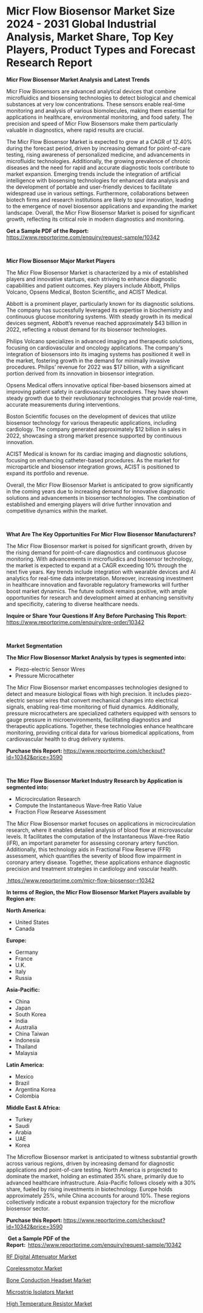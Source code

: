 <p><h1>Micr Flow Biosensor Market Size 2024 - 2031 Global Industrial Analysis, Market Share, Top Key Players, Product Types and Forecast Research Report</h1></p><p><strong>Micr Flow Biosensor Market Analysis and Latest Trends</strong></p>
<p><p>Micr Flow Biosensors are advanced analytical devices that combine microfluidics and biosensing technologies to detect biological and chemical substances at very low concentrations. These sensors enable real-time monitoring and analysis of various biomolecules, making them essential for applications in healthcare, environmental monitoring, and food safety. The precision and speed of Micr Flow Biosensors make them particularly valuable in diagnostics, where rapid results are crucial.</p><p>The Micr Flow Biosensor Market is expected to grow at a CAGR of 12.40% during the forecast period, driven by increasing demand for point-of-care testing, rising awareness of personalized medicine, and advancements in microfluidic technologies. Additionally, the growing prevalence of chronic diseases and the need for rapid and accurate diagnostic tools contribute to market expansion. Emerging trends include the integration of artificial intelligence with biosensing technologies for enhanced data analysis and the development of portable and user-friendly devices to facilitate widespread use in various settings. Furthermore, collaborations between biotech firms and research institutions are likely to spur innovation, leading to the emergence of novel biosensor applications and expanding the market landscape. Overall, the Micr Flow Biosensor Market is poised for significant growth, reflecting its critical role in modern diagnostics and monitoring.</p></p>
<p><strong>Get a Sample PDF of the Report:&nbsp;</strong> <a href="https://www.reportprime.com/enquiry/request-sample/10342?utm_campaign=1140&utm_medium=2&utm_source=Github&utm_content=ia&utm_term=25122024&utm_id=micr-flow-biosensor">https://www.reportprime.com/enquiry/request-sample/10342</a></p>
<p>&nbsp;</p>
<p><strong>Micr Flow Biosensor Major Market Players</strong></p>
<p><p>The Micr Flow Biosensor Market is characterized by a mix of established players and innovative startups, each striving to enhance diagnostic capabilities and patient outcomes. Key players include Abbott, Philips Volcano, Opsens Medical, Boston Scientific, and ACIST Medical.</p><p>Abbott is a prominent player, particularly known for its diagnostic solutions. The company has successfully leveraged its expertise in biochemistry and continuous glucose monitoring systems. With steady growth in its medical devices segment, Abbott’s revenue reached approximately $43 billion in 2022, reflecting a robust demand for its biosensor technologies.</p><p>Philips Volcano specializes in advanced imaging and therapeutic solutions, focusing on cardiovascular and oncology applications. The company's integration of biosensors into its imaging systems has positioned it well in the market, fostering growth in the demand for minimally invasive procedures. Philips’ revenue for 2022 was $17 billion, with a significant portion derived from its innovation in biosensor integration.</p><p>Opsens Medical offers innovative optical fiber-based biosensors aimed at improving patient safety in cardiovascular procedures. They have shown steady growth due to their revolutionary technologies that provide real-time, accurate measurements during interventions.</p><p>Boston Scientific focuses on the development of devices that utilize biosensor technology for various therapeutic applications, including cardiology. The company generated approximately $12 billion in sales in 2022, showcasing a strong market presence supported by continuous innovation.</p><p>ACIST Medical is known for its cardiac imaging and diagnostic solutions, focusing on enhancing catheter-based procedures. As the market for microparticle and biosensor integration grows, ACIST is positioned to expand its portfolio and revenue.</p><p>Overall, the Micr Flow Biosensor Market is anticipated to grow significantly in the coming years due to increasing demand for innovative diagnostic solutions and advancements in biosensor technologies. The combination of established and emerging players will drive further innovation and competitive dynamics within the market.</p></p>
<p>&nbsp;</p>
<p><strong>What Are The Key Opportunities For Micr Flow Biosensor Manufacturers?</strong></p>
<p><p>The Micr Flow Biosensor market is poised for significant growth, driven by the rising demand for point-of-care diagnostics and continuous glucose monitoring. With advancements in microfluidics and biosensor technology, the market is expected to expand at a CAGR exceeding 10% through the next five years. Key trends include integration with wearable devices and AI analytics for real-time data interpretation. Moreover, increasing investment in healthcare innovation and favorable regulatory frameworks will further boost market dynamics. The future outlook remains positive, with ample opportunities for research and development aimed at enhancing sensitivity and specificity, catering to diverse healthcare needs.</p></p>
<p><strong>Inquire or Share Your Questions If Any Before Purchasing This Report:</strong> <a href="https://www.reportprime.com/enquiry/pre-order/10342?utm_campaign=1140&utm_medium=2&utm_source=Github&utm_content=ia&utm_term=25122024&utm_id=micr-flow-biosensor">https://www.reportprime.com/enquiry/pre-order/10342</a></p>
<p>&nbsp;</p>
<p><strong>Market Segmentation</strong></p>
<p><strong>The Micr Flow Biosensor Market Analysis by types is segmented into:</strong></p>
<p><ul><li>Piezo-electric Sensor Wires</li><li>Pressure Microcatheter</li></ul></p>
<p><p>The Micr Flow Biosensor market encompasses technologies designed to detect and measure biological flows with high precision. It includes piezo-electric sensor wires that convert mechanical changes into electrical signals, enabling real-time monitoring of fluid dynamics. Additionally, pressure microcatheters are specialized catheters equipped with sensors to gauge pressure in microenvironments, facilitating diagnostics and therapeutic applications. Together, these technologies enhance healthcare monitoring, providing critical data for various biomedical applications, from cardiovascular health to drug delivery systems.</p></p>
<p><strong>Purchase this Report:&nbsp;</strong><a href="https://www.reportprime.com/checkout?id=10342&price=3590&utm_campaign=1140&utm_medium=2&utm_source=Github&utm_content=ia&utm_term=25122024&utm_id=micr-flow-biosensor">https://www.reportprime.com/checkout?id=10342&price=3590</a></p>
<p>&nbsp;</p>
<p><strong>The Micr Flow Biosensor Market Industry Research by Application is segmented into:</strong></p>
<p><ul><li>Microcirculation Research</li><li>Compute the Instantaneous Wave-free Ratio Value</li><li>Fraction Flow Researve Assessment</li></ul></p>
<p><p>The Micr Flow Biosensor market focuses on applications in microcirculation research, where it enables detailed analysis of blood flow at microvascular levels. It facilitates the computation of the Instantaneous Wave-free Ratio (iFR), an important parameter for assessing coronary artery function. Additionally, this technology aids in Fractional Flow Reserve (FFR) assessment, which quantifies the severity of blood flow impairment in coronary artery disease. Together, these applications enhance diagnostic precision and treatment strategies in cardiology and vascular health.</p></p>
<p><a href="https://www.reportprime.com/micr-flow-biosensor-r10342?utm_campaign=1140&utm_medium=2&utm_source=Github&utm_content=ia&utm_term=25122024&utm_id=micr-flow-biosensor">&nbsp;https://www.reportprime.com/micr-flow-biosensor-r10342</a></p>
<p><strong>In terms of Region, the Micr Flow Biosensor Market Players available by Region are:</strong></p>
<p>
    <p> <strong> North America: </strong>
        <ul>
            <li>United States</li>
            <li>Canada</li>
        </ul>
        </p> 
    <p> <strong> Europe: </strong>
        <ul>
            <li>Germany</li>
            <li>France</li>
            <li>U.K.</li>
            <li>Italy</li>
            <li>Russia</li>
        </ul>
        </p> 
    <p> <strong> Asia-Pacific: </strong>
        <ul>
            <li>China</li>
            <li>Japan</li>
            <li>South Korea</li>
            <li>India</li>
            <li>Australia</li>
            <li>China Taiwan</li>
            <li>Indonesia</li>
            <li>Thailand</li>
            <li>Malaysia</li>
        </ul>
        </p> 
    <p> <strong> Latin America: </strong>
        <ul>
            <li>Mexico</li>
            <li>Brazil</li>
            <li>Argentina Korea</li>
            <li>Colombia</li>
        </ul>
        </p> 
    <p> <strong> Middle East & Africa: </strong>
        <ul>
            <li>Turkey</li>
            <li>Saudi</li>
            <li>Arabia</li>
            <li>UAE</li>
            <li>Korea</li>
        </ul>
    </p>
    </p>
<p><p>The Microflow Biosensor market is anticipated to witness substantial growth across various regions, driven by increasing demand for diagnostic applications and point-of-care testing. North America is projected to dominate the market, holding an estimated 35% share, primarily due to advanced healthcare infrastructure. Asia-Pacific follows closely with a 30% share, fueled by rising investments in biotechnology. Europe holds approximately 25%, while China accounts for around 10%. These regions collectively indicate a robust expansion trajectory for the microflow biosensor sector.</p></p>
<p><strong>Purchase this Report: </strong><a href="https://www.reportprime.com/checkout?id=10342&price=3590&utm_campaign=1140&utm_medium=2&utm_source=Github&utm_content=ia&utm_term=25122024&utm_id=micr-flow-biosensor">https://www.reportprime.com/checkout?id=10342&price=3590</a></p>
<p>&nbsp;<strong>Get a Sample PDF of the Report:&nbsp;&nbsp;</strong><a href="https://www.reportprime.com/enquiry/request-sample/10342?utm_campaign=1140&utm_medium=2&utm_source=Github&utm_content=ia&utm_term=25122024&utm_id=micr-flow-biosensor">https://www.reportprime.com/enquiry/request-sample/10342</a></p>
<p><strong></strong></p>
<p><p><a href="https://www.linkedin.com/pulse/revenue-demand-rf-digital-attenuator-market-expected-ugjde?utm_campaign=1140&utm_medium=2&utm_source=Github&utm_content=ia&utm_term=25122024&utm_id=micr-flow-biosensor">RF Digital Attenuator Market</a></p><p><a href="https://www.linkedin.com/pulse/corelessmotor-market-size-expansion-analysis-challenges-sales-fx1ze?utm_campaign=1140&utm_medium=2&utm_source=Github&utm_content=ia&utm_term=25122024&utm_id=micr-flow-biosensor">Corelessmotor Market</a></p><p><a href="https://www.linkedin.com/pulse/detailed-insights-competitive-landscape-bone-conduction-headset-edjfe?utm_campaign=1140&utm_medium=2&utm_source=Github&utm_content=ia&utm_term=25122024&utm_id=micr-flow-biosensor">Bone Conduction Headset Market</a></p><p><a href="https://www.linkedin.com/pulse/microstrip-isolators-market-strategic-insights-product-evolution-ydbpe?utm_campaign=1140&utm_medium=2&utm_source=Github&utm_content=ia&utm_term=25122024&utm_id=micr-flow-biosensor">Microstrip Isolators Market</a></p><p><a href="https://www.linkedin.com/pulse/examining-high-temperature-resistor-market-manufacturing-segments-ornfe?utm_campaign=1140&utm_medium=2&utm_source=Github&utm_content=ia&utm_term=25122024&utm_id=micr-flow-biosensor">High Temperature Resistor Market</a></p></p>